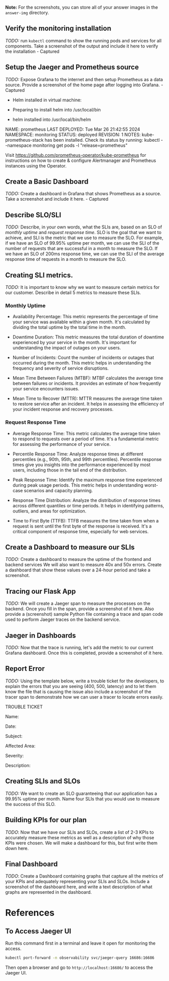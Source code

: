 **Note:** For the screenshots, you can store all of your answer images in the `answer-img` directory.

## Verify the monitoring installation

*TODO:* run `kubectl` command to show the running pods and services for all components. Take a screenshot of the output and include it here to verify the installation - Captured

## Setup the Jaeger and Prometheus source
*TODO:* Expose Grafana to the internet and then setup Prometheus as a data source. Provide a screenshot of the home page after logging into Grafana. - Captured

* Helm installed in virtual machine: 

* Preparing to install helm into /usr/local/bin 
* helm installed into /usr/local/bin/helm

NAME: prometheus
LAST DEPLOYED: Tue Mar 26 21:42:55 2024
NAMESPACE: monitoring
STATUS: deployed
REVISION: 1
NOTES:
kube-prometheus-stack has been installed. Check its status by running:
  kubectl --namespace monitoring get pods -l "release=prometheus"

Visit https://github.com/prometheus-operator/kube-prometheus for instructions on how to create & configure Alertmanager and Prometheus instances using the Operator.


## Create a Basic Dashboard
*TODO:* Create a dashboard in Grafana that shows Prometheus as a source. Take a screenshot and include it here. - Captured

## Describe SLO/SLI
*TODO:* Describe, in your own words, what the SLIs are, based on an SLO of *monthly uptime* and *request response time*.
SLO is the goal that we want to achieve, and SLI is the metric that we use to measure the SLO. For example, if we have an SLO of 99.95% uptime per month, we can use the SLI of the number of requests that are successful in a month to measure the SLO. If we have an SLO of 200ms response time, we can use the SLI of the average response time of requests in a month to measure the SLO.

## Creating SLI metrics.
*TODO:* It is important to know why we want to measure certain metrics for our customer. Describe in detail 5 metrics to measure these SLIs. 

### Monthly Uptime

* Availability Percentage: This metric represents the percentage of time your service was available within a given month. It's calculated by dividing the total uptime by the total time in the month.

* Downtime Duration: This metric measures the total duration of downtime experienced by your service in the month. It's important for understanding the impact of outages on your users.

* Number of Incidents: Count the number of incidents or outages that occurred during the month. This metric helps in understanding the frequency and severity of service disruptions.

* Mean Time Between Failures (MTBF): MTBF calculates the average time between failures or incidents. It provides an estimate of how frequently your service encounters issues.

* Mean Time to Recover (MTTR): MTTR measures the average time taken to restore service after an incident. It helps in assessing the efficiency of your incident response and recovery processes.

### Request Response Time

* Average Response Time: This metric calculates the average time taken to respond to requests over a period of time. It's a fundamental metric for assessing the performance of your service.

* Percentile Response Time: Analyze response times at different percentiles (e.g., 90th, 95th, and 99th percentiles). Percentile response times give you insights into the performance experienced by most users, including those in the tail end of the distribution.

* Peak Response Time: Identify the maximum response time experienced during peak usage periods. This metric helps in understanding worst-case scenarios and capacity planning.

* Response Time Distribution: Analyze the distribution of response times across different quantiles or time periods. It helps in identifying patterns, outliers, and areas for optimization.

* Time to First Byte (TTFB): TTFB measures the time taken from when a request is sent until the first byte of the response is received. It's a critical component of response time, especially for web services.

## Create a Dashboard to measure our SLIs
*TODO:* Create a dashboard to measure the uptime of the frontend and backend services We will also want to measure 40x and 50x errors. Create a dashboard that show these values over a 24-hour period and take a screenshot.

## Tracing our Flask App
*TODO:*  We will create a Jaeger span to measure the processes on the backend. Once you fill in the span, provide a screenshot of it here. Also provide a (screenshot) sample Python file containing a trace and span code used to perform Jaeger traces on the backend service.

## Jaeger in Dashboards
*TODO:* Now that the trace is running, let's add the metric to our current Grafana dashboard. Once this is completed, provide a screenshot of it here.

## Report Error
*TODO:* Using the template below, write a trouble ticket for the developers, to explain the errors that you are seeing (400, 500, latency) and to let them know the file that is causing the issue also include a screenshot of the tracer span to demonstrate how we can user a tracer to locate errors easily.

TROUBLE TICKET

Name:

Date:

Subject:

Affected Area:

Severity:

Description:


## Creating SLIs and SLOs
*TODO:* We want to create an SLO guaranteeing that our application has a 99.95% uptime per month. Name four SLIs that you would use to measure the success of this SLO.

## Building KPIs for our plan
*TODO*: Now that we have our SLIs and SLOs, create a list of 2-3 KPIs to accurately measure these metrics as well as a description of why those KPIs were chosen. We will make a dashboard for this, but first write them down here.

## Final Dashboard
*TODO*: Create a Dashboard containing graphs that capture all the metrics of your KPIs and adequately representing your SLIs and SLOs. Include a screenshot of the dashboard here, and write a text description of what graphs are represented in the dashboard.  

# References

## To Access Jaeger UI
Run this command first in a terminal and leave it open for monitoring the access.
```bash
kubectl port-forward -n observability svc/jaeger-query 16686:16686
```
Then open a browser and go to `http://localhost:16686/` to access the Jaeger UI.

